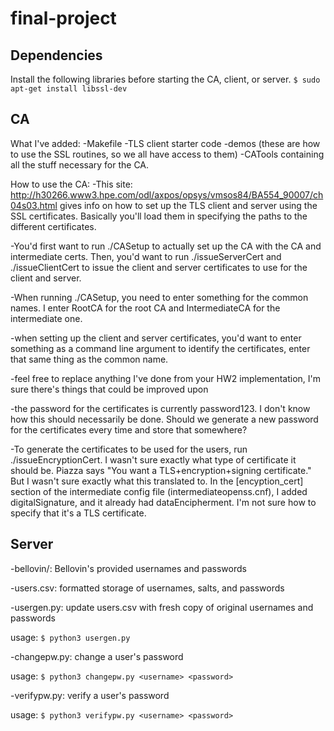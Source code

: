 # final-project

## Dependencies
Install the following libraries before starting the CA, client, or server.
`$ sudo apt-get install libssl-dev`

## CA
What I've added:
-Makefile
-TLS client starter code
-demos (these are how to use the SSL routines, so we all have access to them)
-CATools containing all the stuff necessary for the CA.

How to use the CA:
-This site: http://h30266.www3.hpe.com/odl/axpos/opsys/vmsos84/BA554_90007/ch04s03.html gives info on how to
set up the TLS client and server using the SSL certificates. Basically you'll load them in 
specifying the paths to the different certificates.

-You'd first want to run ./CASetup to actually set up the CA with the CA and intermediate certs. Then,
you'd want to run ./issueServerCert and ./issueClientCert to issue the client and server certificates
to use for the client and server.

-When running ./CASetup, you need to enter something for the common names. I enter RootCA for the root CA and
IntermediateCA for the intermediate one. 

-when setting up the client and server certificates, you'd want to enter something as a command line argument
to identify the certificates, enter that same thing as the common name.

-feel free to replace anything I've done from your HW2 implementation, I'm sure there's things that could
be improved upon

-the password for the certificates is currently password123. I don't know how this should necessarily be done. 
Should we generate a new password for the certificates every time and store that somewhere?

-To generate the certificates to be used for the users, run ./issueEncryptionCert. I wasn't sure 
exactly what type of certificate it should be. Piazza says "You want a TLS+encryption+signing certificate." But 
I wasn't sure exactly what this translated to. In the [encyption_cert] section of the intermediate
config file (intermediateopenss.cnf), I added digitalSignature, and it already had dataEncipherment. I'm
not sure how to specify that it's a TLS certificate. 

## Server
-bellovin/: Bellovin's provided usernames and passwords 

-users.csv: formatted storage of usernames, salts, and passwords

-usergen.py: update users.csv with fresh copy of original usernames and passwords 

usage: `$ python3 usergen.py`

-changepw.py: change a user's password 

usage: `$ python3 changepw.py <username> <password>`

-verifypw.py: verify a user's password 

usage: `$ python3 verifypw.py <username> <password>`
